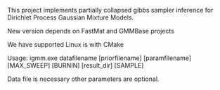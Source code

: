This project implements partially collapsed gibbs sampler inference for Dirichlet Process Gaussian Mixture Models. 

New version depends on FastMat and GMMBase projects

We have supported Linux is with CMake

Usage: igmm.exe datafilename [priorfilename] [paramfilename] [MAX_SWEEP] [BURNIN] [result_dir] [SAMPLE]

Data file is necessary other parameters are optional.
